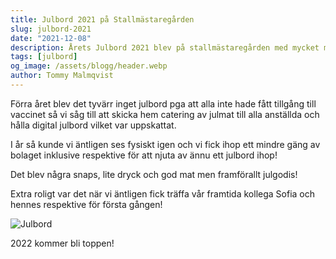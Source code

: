 ```yaml
---
title: Julbord 2021 på Stallmästaregården
slug: julbord-2021
date: "2021-12-08"
description: Årets Julbord 2021 blev på stallmästaregården med mycket mat och godis
tags: [julbord]
og_image: /assets/blogg/header.webp
author: Tommy Malmqvist
---
```


Förra året blev det tyvärr inget julbord pga att alla inte hade fått tillgång till vaccinet så vi såg till att skicka hem catering av julmat till alla anställda och 
hålla digital julbord vilket var uppskattat.

I år så kunde vi äntligen ses fysiskt igen och vi fick ihop ett mindre gäng av bolaget inklusive respektive för att njuta av ännu ett julbord ihop!

Det blev några snaps, lite dryck och god mat men framförallt julgodis! 

Extra roligt var det när vi äntligen fick träffa vår framtida kollega Sofia och hennes respektive för första gången!


![Julbord](/assets/blogg/julbord.webp)

2022 kommer bli toppen!

